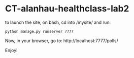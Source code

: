 # CT-alanhau-healthclass-lab2

to launch the site, on bash, cd into /mysite/ and run:

```
python manage.py runserver 7777
```

Now, in your browser, go to: http://localhost:7777/polls/

Enjoy!
